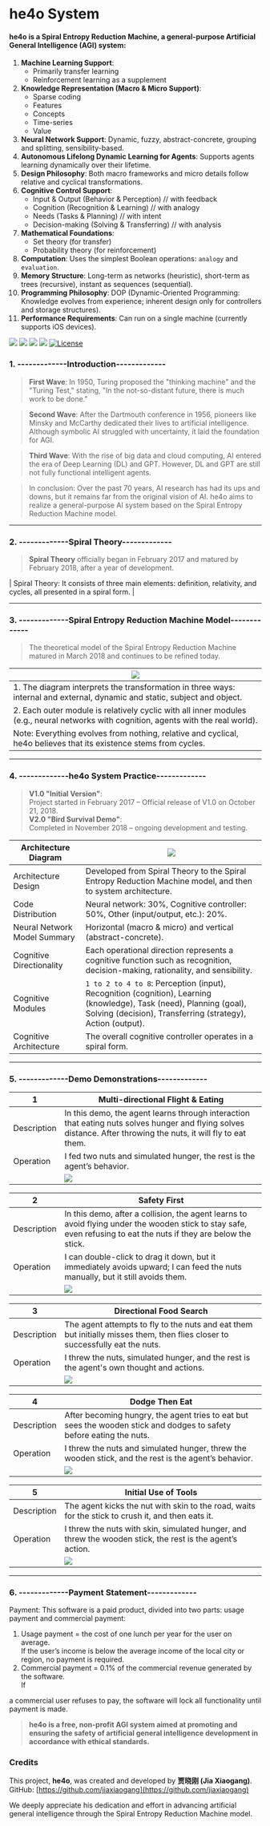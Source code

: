 

# he4o System

#### he4o is a Spiral Entropy Reduction Machine, a general-purpose Artificial General Intelligence (AGI) system:

1. **Machine Learning Support**:
   - Primarily transfer learning
   - Reinforcement learning as a supplement
2. **Knowledge Representation (Macro & Micro Support)**:
   - Sparse coding
   - Features
   - Concepts
   - Time-series
   - Value
3. **Neural Network Support**: Dynamic, fuzzy, abstract-concrete, grouping and splitting, sensibility-based.
4. **Autonomous Lifelong Dynamic Learning for Agents**: Supports agents learning dynamically over their lifetime.
5. **Design Philosophy**: Both macro frameworks and micro details follow relative and cyclical transformations.
6. **Cognitive Control Support**:
   - Input & Output (Behavior & Perception) // with feedback
   - Cognition (Recognition & Learning) // with analogy
   - Needs (Tasks & Planning) // with intent
   - Decision-making (Solving & Transferring) // with analysis
7. **Mathematical Foundations**:
   - Set theory (for transfer)
   - Probability theory (for reinforcement)
8. **Computation**: Uses the simplest Boolean operations: `analogy` and `evaluation`.
9. **Memory Structure**: Long-term as networks (heuristic), short-term as trees (recursive), instant as sequences (sequential).
10. **Programming Philosophy**: DOP (Dynamic-Oriented Programming: Knowledge evolves from experience; inherent design only for controllers and storage structures).
11. **Performance Requirements**: Can run on a single machine (currently supports iOS devices).

[![](https://img.shields.io/badge/%20QQGroup-528053635%20-orange.svg)](tencent://message/?uin=283636001&Site=&Menu=yes)
[![](https://img.shields.io/badge/%20QQ-Online%20Chat-orange.svg)](http://wpa.qq.com/msgrd?v=3&uin=283636001&site=qq&menu=yes)
[![](https://img.shields.io/badge/%20QQ-Client%20Chat-orange.svg)](tencent://message/?uin=283636001&Site=&Menu=yes)
![](https://img.shields.io/badge/%20Wechat-17636342724%20-orange.svg)
[![License](https://img.shields.io/badge/license-GPL-blue.svg)](LICENSE)

### 1. -------------Introduction-------------

> **First Wave**: In 1950, Turing proposed the "thinking machine" and the "Turing Test," stating, "In the not-so-distant future, there is much work to be done."

> **Second Wave**: After the Dartmouth conference in 1956, pioneers like Minsky and McCarthy dedicated their lives to artificial intelligence. Although symbolic AI struggled with uncertainty, it laid the foundation for AGI.

> **Third Wave**: With the rise of big data and cloud computing, AI entered the era of Deep Learning (DL) and GPT. However, DL and GPT are still not fully functional intelligent agents.

> In conclusion: Over the past 70 years, AI research has had its ups and downs, but it remains far from the original vision of AI. he4o aims to realize a general-purpose AI system based on the Spiral Entropy Reduction Machine model.

---

### 2. -------------Spiral Theory-------------

> **Spiral Theory** officially began in February 2017 and matured by February 2018, after a year of development.

| Spiral Theory: It consists of three main elements: definition, relativity, and cycles, all presented in a spiral form. |


---

### 3. -------------Spiral Entropy Reduction Machine Model-------------

> The theoretical model of the Spiral Entropy Reduction Machine matured in March 2018 and continues to be refined today.

| ![](https://s7.gifyu.com/images/SXUnz.gif) |
| --- |
| 1. The diagram interprets the transformation in three ways: internal and external, dynamic and static, subject and object. |
| 2. Each outer module is relatively cyclic with all inner modules (e.g., neural networks with cognition, agents with the real world). |
| Note: Everything evolves from nothing, relative and cyclical, he4o believes that its existence stems from cycles. |

---

### 4. -------------he4o System Practice-------------

> **V1.0 "Initial Version"**:  
> Project started in February 2017 – Official release of V1.0 on October 21, 2018.  
> **V2.0 "Bird Survival Demo"**:  
> Completed in November 2018 – ongoing development and testing.

| Architecture Diagram | ![](https://s13.gifyu.com/images/SXUnH.png) |
| --- | --- |
| Architecture Design | Developed from Spiral Theory to the Spiral Entropy Reduction Machine model, and then to system architecture. |
| Code Distribution | Neural network: 30%, Cognitive controller: 50%, Other (input/output, etc.): 20%. |
| Neural Network Model Summary | Horizontal (macro & micro) and vertical (abstract-concrete). |
| Cognitive Directionality | Each operational direction represents a cognitive function such as recognition, decision-making, rationality, and sensibility. |
| Cognitive Modules | `1 to 2 to 4 to 8`: Perception (input), Recognition (cognition), Learning (knowledge), Task (need), Planning (goal), Solving (decision), Transferring (strategy), Action (output). |
| Cognitive Architecture | The overall cognitive controller operates in a spiral form. |

---

### 5. -------------Demo Demonstrations-------------

| 1 | Multi-directional Flight & Eating |
| --- | --- |
| Description | In this demo, the agent learns through interaction that eating nuts solves hunger and flying solves distance. After throwing the nuts, it will fly to eat them. |
| Operation | I fed two nuts and simulated hunger, the rest is the agent’s behavior. |
|  | ![](https://s13.gifyu.com/images/SXUnm.gif) |

| 2 | Safety First |
| --- | --- |
| Description | In this demo, after a collision, the agent learns to avoid flying under the wooden stick to stay safe, even refusing to eat the nuts if they are below the stick. |
| Operation | I can double-click to drag it down, but it immediately avoids upward; I can feed the nuts manually, but it still avoids them. |
|  | ![](https://s7.gifyu.com/images/SXUnq.gif) |

| 3 | Directional Food Search |
| --- | --- |
| Description | The agent attempts to fly to the nuts and eat them but initially misses them, then flies closer to successfully eat the nuts. |
| Operation | I threw the nuts, simulated hunger, and the rest is the agent's own thought and actions. |
|  | ![](https://s13.gifyu.com/images/SXUnd.gif) |

| 4 | Dodge Then Eat |
| --- | --- |
| Description | After becoming hungry, the agent tries to eat but sees the wooden stick and dodges to safety before eating the nuts. |
| Operation | I threw the nuts and simulated hunger, threw the wooden stick, and the rest is the agent’s behavior. |
|  | ![](https://s7.gifyu.com/images/SXUnu.gif) |

| 5 | Initial Use of Tools |
| --- | --- |
| Description | The agent kicks the nut with skin to the road, waits for the stick to crush it, and then eats it. |
| Operation | I threw the nuts with skin, simulated hunger, and threw the wooden stick, the rest is the agent’s action. |
|  | ![](https://s7.gifyu.com/images/SXUnW.gif) |

---

### 6. -------------Payment Statement-------------

Payment: This software is a paid product, divided into two parts: usage payment and commercial payment:
1. Usage payment = the cost of one lunch per year for the user on average.  
   If the user’s income is below the average income of the local city or region, no payment is required.
2. Commercial payment = 0.1% of the commercial revenue generated by the software.  
   If

 a commercial user refuses to pay, the software will lock all functionality until payment is made.

> **he4o is a free, non-profit AGI system aimed at promoting and ensuring the safety of artificial general intelligence development in accordance with ethical standards.**



### Credits

This project, **he4o**, was created and developed by **贾晓刚 (Jia Xiaogang)**.  
GitHub: [https://github.com/jiaxiaogang](https://github.com/jiaxiaogang)

We deeply appreciate his dedication and effort in advancing artificial general intelligence through the Spiral Entropy Reduction Machine model.  

